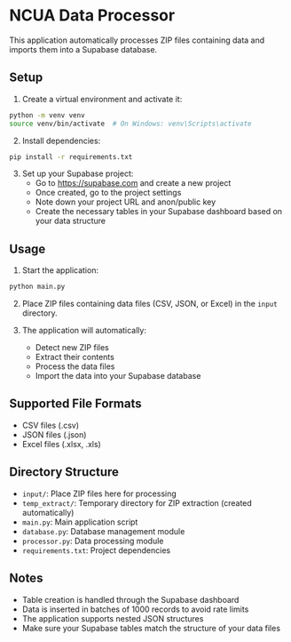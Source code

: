 # NCUA Data Processor

This application automatically processes ZIP files containing data and imports them into a Supabase database.

## Setup

1. Create a virtual environment and activate it:
```bash
python -m venv venv
source venv/bin/activate  # On Windows: venv\Scripts\activate
```

2. Install dependencies:
```bash
pip install -r requirements.txt
```

3. Set up your Supabase project:
   - Go to https://supabase.com and create a new project
   - Once created, go to the project settings
   - Note down your project URL and anon/public key
   - Create the necessary tables in your Supabase dashboard based on your data structure

## Usage

1. Start the application:
```bash
python main.py
```

2. Place ZIP files containing data files (CSV, JSON, or Excel) in the `input` directory.

3. The application will automatically:
   - Detect new ZIP files
   - Extract their contents
   - Process the data files
   - Import the data into your Supabase database

## Supported File Formats

- CSV files (.csv)
- JSON files (.json)
- Excel files (.xlsx, .xls)

## Directory Structure

- `input/`: Place ZIP files here for processing
- `temp_extract/`: Temporary directory for ZIP extraction (created automatically)
- `main.py`: Main application script
- `database.py`: Database management module
- `processor.py`: Data processing module
- `requirements.txt`: Project dependencies

## Notes

- Table creation is handled through the Supabase dashboard
- Data is inserted in batches of 1000 records to avoid rate limits
- The application supports nested JSON structures
- Make sure your Supabase tables match the structure of your data files 